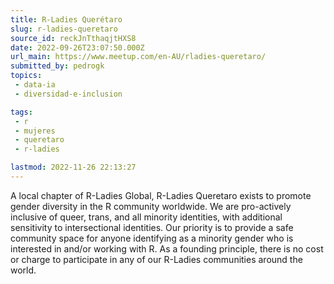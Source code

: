 ```yaml
---
title: R-Ladies Querétaro
slug: r-ladies-queretaro
source_id: reckJnTthaqjtHXS8
date: 2022-09-26T23:07:50.000Z
url_main: https://www.meetup.com/en-AU/rladies-queretaro/
submitted_by: pedrogk
topics: 
 - data-ia
 - diversidad-e-inclusion

tags: 
 - r
 - mujeres
 - queretaro
 - r-ladies

lastmod: 2022-11-26 22:13:27
---
```


A local chapter of R-Ladies Global, R-Ladies Queretaro exists to promote gender diversity in the R community worldwide. We are pro-actively inclusive of queer, trans, and all minority identities, with additional sensitivity to intersectional identities. Our priority is to provide a safe community space for anyone identifying as a minority gender who is interested in and/or working with R. As a founding principle, there is no cost or charge to participate in any of our R-Ladies communities around the world.
